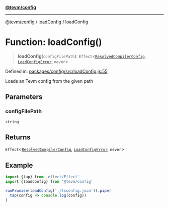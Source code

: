 [**@tevm/config**](../../README.md)

***

[@tevm/config](../../modules.md) / [loadConfig](../README.md) / loadConfig

# Function: loadConfig()

> **loadConfig**(`configFilePath`): `Effect`\<[`ResolvedCompilerConfig`](../../types/type-aliases/ResolvedCompilerConfig.md), [`LoadConfigError`](../classes/LoadConfigError.md), `never`\>

Defined in: [packages/config/src/loadConfig.js:55](https://github.com/evmts/compiler/blob/main/packages/config/src/loadConfig.js#L55)

Loads an Tevm config from the given path

## Parameters

### configFilePath

`string`

## Returns

`Effect`\<[`ResolvedCompilerConfig`](../../types/type-aliases/ResolvedCompilerConfig.md), [`LoadConfigError`](../classes/LoadConfigError.md), `never`\>

## Example

```ts
import {tap} from 'effect/Effect'
import {loadConfig} from '@tevm/config'

runPromise(loadConfig('./tsconfig.json')).pipe(
  tap(config => console.log(config))
)
```
